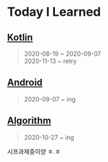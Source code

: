 # Today I Learned

## [Kotlin](https://github.com/rudeore333/TIL/tree/master/Kotlin)
> 2020-08-19 ~ 2020-09-07   
> 2020-11-13 ~ retry

## [Android](https://github.com/rudeore333/TIL/tree/master/Android)
> 2020-09-07 ~ ing

## [Algorithm](https://github.com/rudeore333/TIL/tree/master/Algorithm)
> 2020-10-27 ~ ing

시프과제중이양 ㅎ.ㅎ
